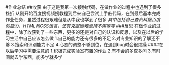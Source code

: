 #作业总结
##收获
由于这是我第一次接触代码，在做作业的过程中也遇到了很多挫折
从刚开始百度搜视频搜教程到后来自己尝试上手敲代码，在到最后基本完成作业任务，虽然过程很艰难但是从中我也学到了很多
*其中包括自己查资料搜百度的能力，HTML和CSS语言，还有克服困难坚持不懈等等*
###反思
在做作业的过程中，除了收获到了一些东西，更多的还是对自己的认识和反思，以及在以后的学习生活中自己应该怎么做
1.自己的能力还有很多的不足
2.对专业知识的了解还不够
3.搜索和识别能力不足
4.心态的调整不够到位，在遇到bug时会很烦躁
####在以后学习中需要注意的
1.积极完成实验室布置的作业
2.有不会的多查多问
3.有时间就去学东西，能多学就多学
